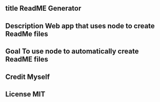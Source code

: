## title ReadME Generator 

  ## Description Web app that uses node to create ReadMe files 
 
  ## Goal To use node to automatically create ReadME files 

  ## Credit Myself 

  ## License MIT 
